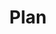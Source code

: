 ---
# file: _featured_categories/hyde.md
layout: list
title:  Plan
slug:   plan
description: >
  List of my plans.
---